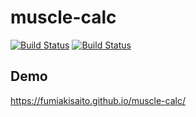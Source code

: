 # muscle-calc
 [![Build Status](https://api.travis-ci.org/FumiakiSaito/muscle-calc.svg?branch=master)](https://api.travis-ci.org/FumiakiSaito/muscle-calc.svg?branch=master)
 [![Build Status](https://github.com/FumiakiSaito/muscle-calc/workflows/build/badge.svg?branch=master)](https://github.com/FumiakiSaito/muscle-calc/workflows/build/badge.svg?branch=master)


## Demo
https://fumiakisaito.github.io/muscle-calc/